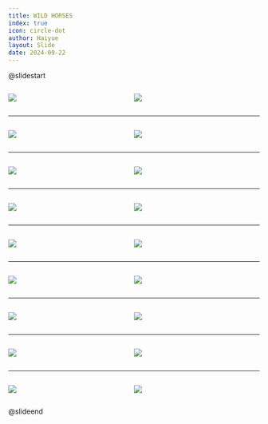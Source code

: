 ```yaml
---
title: WILD HORSES
index: true
icon: circle-dot
author: Haiyue
layout: Slide
date: 2024-09-22
---
```

 
@slidestart

<div style="display:flex">
<div style="flex:1">

![](https://raw.githubusercontent.com/yclord/reading/refs/heads/master/english/Level-M/WILD%20HORSES/001.webp)
</div>
<div style="flex:1">

![](https://raw.githubusercontent.com/yclord/reading/refs/heads/master/english/Level-M/WILD%20HORSES/002.webp)
</div>
</div>

---

<div style="display:flex">
<div style="flex:1">

![](https://raw.githubusercontent.com/yclord/reading/refs/heads/master/english/Level-M/WILD%20HORSES/003.webp)
</div>
<div style="flex:1">

![](https://raw.githubusercontent.com/yclord/reading/refs/heads/master/english/Level-M/WILD%20HORSES/004.webp)
</div>
</div>

---

<div style="display:flex">
<div style="flex:1">

![](https://raw.githubusercontent.com/yclord/reading/refs/heads/master/english/Level-M/WILD%20HORSES/005.webp)
</div>
<div style="flex:1">

![](https://raw.githubusercontent.com/yclord/reading/refs/heads/master/english/Level-M/WILD%20HORSES/006.webp)
</div>
</div>

---

<div style="display:flex">
<div style="flex:1">

![](https://raw.githubusercontent.com/yclord/reading/refs/heads/master/english/Level-M/WILD%20HORSES/007.webp)
</div>
<div style="flex:1">

![](https://raw.githubusercontent.com/yclord/reading/refs/heads/master/english/Level-M/WILD%20HORSES/008.webp)
</div>
</div>

---

<div style="display:flex">
<div style="flex:1">

![](https://raw.githubusercontent.com/yclord/reading/refs/heads/master/english/Level-M/WILD%20HORSES/009.webp)
</div>
<div style="flex:1">

![](https://raw.githubusercontent.com/yclord/reading/refs/heads/master/english/Level-M/WILD%20HORSES/010.webp)
</div>
</div>

---

<div style="display:flex">
<div style="flex:1">

![](https://raw.githubusercontent.com/yclord/reading/refs/heads/master/english/Level-M/WILD%20HORSES/011.webp)
</div>
<div style="flex:1">

![](https://raw.githubusercontent.com/yclord/reading/refs/heads/master/english/Level-M/WILD%20HORSES/012.webp)
</div>
</div>

---

<div style="display:flex">
<div style="flex:1">

![](https://raw.githubusercontent.com/yclord/reading/refs/heads/master/english/Level-M/WILD%20HORSES/013.webp)
</div>
<div style="flex:1">

![](https://raw.githubusercontent.com/yclord/reading/refs/heads/master/english/Level-M/WILD%20HORSES/014.webp)
</div>
</div>

---

<div style="display:flex">
<div style="flex:1">

![](https://raw.githubusercontent.com/yclord/reading/refs/heads/master/english/Level-M/WILD%20HORSES/015.webp)
</div>
<div style="flex:1">

![](https://raw.githubusercontent.com/yclord/reading/refs/heads/master/english/Level-M/WILD%20HORSES/016.webp)
</div>
</div>

---

<div style="display:flex">
<div style="flex:1">

![](https://raw.githubusercontent.com/yclord/reading/refs/heads/master/english/Level-M/WILD%20HORSES/017.webp)
</div>
<div style="flex:1">

![](https://raw.githubusercontent.com/yclord/reading/refs/heads/master/english/Level-M/WILD%20HORSES/018.webp)
</div>
</div>

@slideend